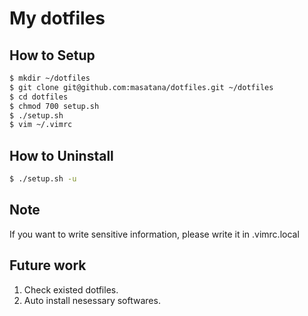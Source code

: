 # My dotfiles

## How to Setup

```sh
$ mkdir ~/dotfiles
$ git clone git@github.com:masatana/dotfiles.git ~/dotfiles
$ cd dotfiles
$ chmod 700 setup.sh
$ ./setup.sh
$ vim ~/.vimrc
```
## How to Uninstall

```sh
$ ./setup.sh -u
```

## Note
If you want to write sensitive information, please write it in .vimrc.local

## Future work
1. Check existed dotfiles.
2. Auto install nesessary softwares.
